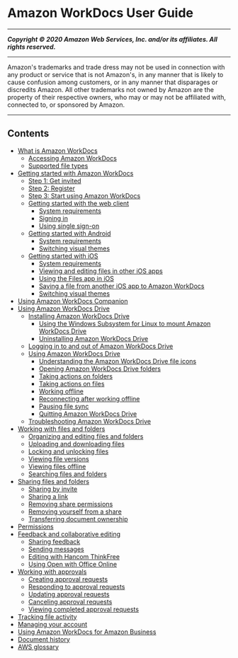 # Amazon WorkDocs User Guide

-----
*****Copyright &copy; 2020 Amazon Web Services, Inc. and/or its affiliates. All rights reserved.*****

-----
Amazon's trademarks and trade dress may not be used in 
     connection with any product or service that is not Amazon's, 
     in any manner that is likely to cause confusion among customers, 
     or in any manner that disparages or discredits Amazon. All other 
     trademarks not owned by Amazon are the property of their respective
     owners, who may or may not be affiliated with, connected to, or 
     sponsored by Amazon.

-----
## Contents
+ [What is Amazon WorkDocs](what_is.md)
   + [Accessing Amazon WorkDocs](accessing.md)
   + [Supported file types](file-types.md)
+ [Getting started with Amazon WorkDocs](getting_started.md)
   + [Step 1: Get invited](get_invited.md)
   + [Step 2: Register](user_registration.md)
   + [Step 3: Start using Amazon WorkDocs](start_using.md)
   + [Getting started with the web client](web_client_help.md)
      + [System requirements](web_client_sys_reqs.md)
      + [Signing in](web_login.md)
      + [Using single sign-on](single_sign_on.md)
   + [Getting started with Android](android_phone_client_help.md)
      + [System requirements](android_phone_client_sys_reqs.md)
      + [Switching visual themes](switch-themes-android.md)
   + [Getting started with iOS](iphone_client_help.md)
      + [System requirements](iphone_client_sys_reqs.md)
      + [Viewing and editing files in other iOS apps](iphone_opening_files.md)
      + [Using the Files app in iOS](ios-files-app.md)
      + [Saving a file from another iOS app to Amazon WorkDocs](iphone_saving_files.md)
      + [Switching visual themes](switch-themes-ios.md)
+ [Using Amazon WorkDocs Companion](companion.md)
+ [Using Amazon WorkDocs Drive](workdocs_drive_help.md)
   + [Installing Amazon WorkDocs Drive](drive_install.md)
      + [Using the Windows Subsystem for Linux to mount Amazon WorkDocs Drive](mount-linux.md)
      + [Uninstalling Amazon WorkDocs Drive](uninstall.md)
   + [Logging in to and out of Amazon WorkDocs Drive](log-in-out.md)
   + [Using Amazon WorkDocs Drive](drive_use.md)
      + [Understanding the Amazon WorkDocs Drive file icons](drive_icons.md)
      + [Opening Amazon WorkDocs Drive folders](open-files-folders.md)
      + [Taking actions on folders](folder-actions.md)
      + [Taking actions on files](file-actions.md)
      + [Working offline](drive_offline.md)
      + [Reconnecting after working offline](access-on-demand.md)
      + [Pausing file sync](pause-sync.md)
      + [Quitting Amazon WorkDocs Drive](quit-wdd.md)
   + [Troubleshooting Amazon WorkDocs Drive](drive_troubleshoot.md)
+ [Working with files and folders](working-docs.md)
   + [Organizing and editing files and folders](client_folders.md)
   + [Uploading and downloading files](client_add_files.md)
   + [Locking and unlocking files](client_lock_files.md)
   + [Viewing file versions](client_file_versions.md)
   + [Viewing files offline](view-offline.md)
   + [Searching files and folders](search.md)
+ [Sharing files and folders](share-docs.md)
   + [Sharing by invite](share-invite.md)
   + [Sharing a link](web_share_link.md)
   + [Removing share permissions](revoke_share.md)
   + [Removing yourself from a share](unshare_yourself.md)
   + [Transferring document ownership](transfer_owner.md)
+ [Permissions](permissions.md)
+ [Feedback and collaborative editing](collab-editing.md)
   + [Sharing feedback](feedback.md)
   + [Sending messages](client_message.md)
   + [Editing with Hancom ThinkFree](hancom-online-edit.md)
   + [Using Open with Office Online](office-online.md)
+ [Working with approvals](approvals.md)
   + [Creating approval requests](create-approval.md)
   + [Responding to approval requests](respond-approval.md)
   + [Updating approval requests](update-approval.md)
   + [Canceling approval requests](cancel-approval.md)
   + [Viewing completed approval requests](view-approval.md)
+ [Tracking file activity](activity_feed.md)
+ [Managing your account](manage_account.md)
+ [Using Amazon WorkDocs for Amazon Business](workdocs-amazon-business.md)
+ [Document history](document_history.md)
+ [AWS glossary](glossary.md)